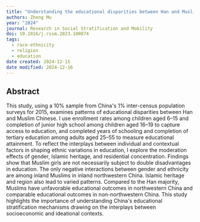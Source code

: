 ```yaml
---
title: "Understanding the educational disparities between Han and Muslim Chinese: The roles of gender, ethnic salience, and residential concentration"
authors: Zheng Mu
year: "2024"
journal: Research in Social Stratification and Mobility
doi: 10.1016/j.rssm.2023.100874
tags:
  - race-ethnicity
  - religion
  - education
date created: 2024-12-15
date modified: 2024-12-16
---
```


## Abstract

This study, using a 10% sample from China's 1% inter-census population surveys for 2015, examines patterns of educational disparities between Han and Muslim Chinese. I use enrollment rates among children aged 6–15 and completion of junior high school among children aged 16–19 to capture access to education, and completed years of schooling and completion of tertiary education among adults aged 25–55 to measure educational attainment. To reflect the interplays between individual and contextual factors in shaping ethnic variations in education, I explore the moderation effects of gender, Islamic heritage, and residential concentration. Findings show that Muslim girls are not necessarily subject to double disadvantages in education. The only negative interactions between gender and ethnicity are among inland Muslims in inland northwestern China. Islamic heritage and region also lead to varied patterns. Compared to the Han majority, Muslims have unfavorable educational outcomes in northwestern China and comparable educational outcomes in non-northwestern China. This study highlights the importance of understanding China's educational stratification mechanisms drawing on the interplays between socioeconomic and ideational contexts.
